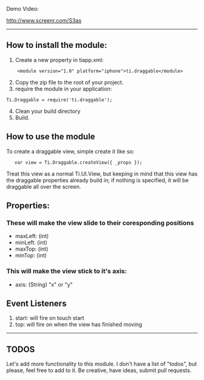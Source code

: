 Demo Video:

http://www.screenr.com/S3as

---

## How to install the module:

1. Create a new property in tiapp.xml:
```
    <module version="1.0" platform="iphone">ti.draggable</module>
```
2. Copy the zip file to the root of your project.
3. require the module in your application:
```
Ti.Draggable = require('ti.draggable');
```
4. Clean your build directory
5. Build.

## How to use the module
To create a draggable view, simple create it like so:
```
   var view = Ti.Draggable.createView({ _props });
```

Treat this view as a normal Ti.UI.View, but keeping in mind that this view has the draggable properties already build in; if nothing is specified, it will be draggable all over the screen.

## Properties:

### These will make the view slide to their coresponding positions

* maxLeft: (int)
* minLeft: (int)
* maxTop: (int)
* minTop: (int)

### This will make the view stick to it's axis:

* axis: (String) "x" or "y"

## Event Listeners

1. start: will fire on touch start
2. top: will fire on when the view has finished moving

---

## TODOS
Let's add more functionality to this module. I don't have a list of "todos", but please, feel free to add to it. Be creative, have ideas, submit pull requests.